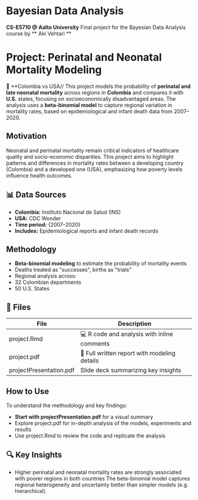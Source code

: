 # Bayesian Data Analysis
**CS-E5710 @ Aalto University**
Final project for the Bayesian Data Analysis course by ** Aki Vehtari **

# Project: Perinatal and Neonatal Mortality Modeling 
📍 **Colombia vs USA//
This project models the probability of **perinatal and late neonatal mortality** across regions in **Colombia** and compares it with **U.S.** states, focusing on socioeconomically disadvantaged areas. The analysis uses a **beta-binomial model** to capture regional variation in mortality rates, based on epidemiological and infant death data from 2007–2020.
## Motivation
Neonatal and perinatal mortality remain critical indicators of healthcare quality and socio-economic disparities. This project aims to highlight patterns and differences in mortality rates between a developing country (Colombia) and a developed one (USA), emphasizing how poverty levels influence health outcomes.
## 📊 Data Sources
*	**Colombia:** Instituto Nacional de Salud (INS)
*	**USA:** CDC Wonder
*	**Time period:** {2007–2020} 
*	**Includes:** Epidemiological reports and infant death records
## Methodology
*	**Beta-binomial modeling** to estimate the probability of mortality events
*	Deaths treated as "successes", births as "trials"
*	Regional analysis across:
  *	32 Colombian departments
  *	50 U.S. States
## 📁 Files
| File | Description |
| -------- | ------- |
| project.Rmd |	💻 R code and analysis with inline comments |
| project.pdf |	📄 Full written report with modeling details |
| projectPresentation.pdf	| Slide deck summarizing key insights |
## How to Use
To understand the methodology and key findings:
*	**Start with projectPresentation.pdf** for a visual summary
*	Explore project.pdf for in-depth analysis of the models, experiments and results
*	Use project.Rmd to review the code and replicate the analysis
## 🔍 Key Insights
*	Higher perinatal and neonatal mortality rates are strongly associated with poorer regions in both countries
	The beta-binomial model captures regional heterogeneity and uncertainty better than simpler models (e.g. hierarchical).

